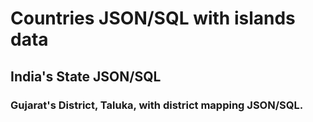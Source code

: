 #  Countries JSON/SQL with islands data
## India's State JSON/SQL
### Gujarat's District, Taluka, with district mapping JSON/SQL. 
